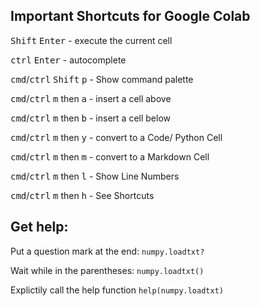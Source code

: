 ## Important Shortcuts for Google Colab
<kbd>Shift</kbd> <kbd>Enter</kbd> - execute the current cell

<kbd>ctrl</kbd> <kbd>Enter</kbd>  - autocomplete

<kbd>cmd</kbd>/<kbd>ctrl</kbd> <kbd>Shift</kbd> <kbd>p</kbd> - Show command palette

<kbd>cmd</kbd>/<kbd>ctrl</kbd> <kbd>m</kbd> then <kbd>a</kbd> - insert a cell above

<kbd>cmd</kbd>/<kbd>ctrl</kbd> <kbd>m</kbd> then <kbd>b</kbd> - insert a cell below 

<kbd>cmd</kbd>/<kbd>ctrl</kbd> <kbd>m</kbd> then <kbd>y</kbd> - convert to a Code/	Python Cell

<kbd>cmd</kbd>/<kbd>ctrl</kbd> <kbd>m</kbd> then <kbd>m</kbd> - convert to a Markdown Cell

<kbd>cmd</kbd>/<kbd>ctrl</kbd> <kbd>m</kbd> then <kbd>l</kbd> - Show Line Numbers

<kbd>cmd</kbd>/<kbd>ctrl</kbd> <kbd>m</kbd> then <kbd>h</kbd> - See Shortcuts

## Get help:
Put a question mark at the end: `numpy.loadtxt?`

Wait while in the parentheses: `numpy.loadtxt()`

Explictily call the help function `help(numpy.loadtxt)`
